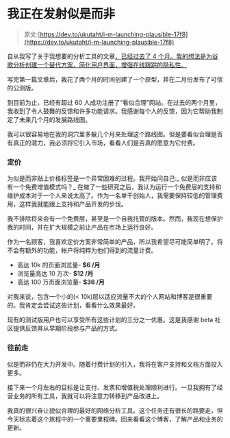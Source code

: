 # 我正在发射似是而非

> 原文:[https://dev.to/ukutaht/i-m-launching-plausible-17f8](https://dev.to/ukutaht/i-m-launching-plausible-17f8)

自从我写了关于我想要的分析工具的文章[，已经过去了 4 个月。我的想法是为谷歌分析创建一个替代方案，简化用户界面，增强在线跟踪的隐私性。](https://dev.to/ukutaht/the-analytics-tool-i-want-1mhf-temp-slug-6505055)

写完第一篇文章后，我花了两个月的时间创建了一个原型，并在二月份发布了可信的公测版。

到目前为止，已经有超过 60 人成功注册了“看似合理”网站。在过去的两个月里，我收到了令人鼓舞的反馈和许多功能请求。我感谢每个人的反馈，因为它帮助我制定了未来几个月的发展路线图。

我可以很容易地在我的洞穴里多躲几个月来处理这个路线图。但是要看似合理是否有真正的潜力，我必须将它引入市场，看看人们是否真的愿意为它付费。

### [](#pricing)定价

为似是而非贴上价格标签是一个异常困难的过程。我开始问自己:_ 似是而非应该有一个免费增值模式吗？_ 在做了一些研究之后，我认为运行一个免费层的支持和维护成本对于一个人来说太高了。作为一名单干创始人，我需要保持较低的管理费用，这样我就能跟上支持和产品开发的步伐。

我不排除将来会有一个免费层，甚至是一个自我托管的版本。然而，我现在想保护我的时间，并在扩大规模之前让产品在市场上运行良好。

作为一名顾客，我喜欢定价方案非常简单的产品，所以我希望尽可能简单明了。将不会有额外的功能，帐户将纯粹为他们得到的流量计费。

*   高达 10k 的页面浏览量- **$6 /月**
*   浏览量高达 10 万次- **$12 /月**
*   高达 100 万页面浏览量- **$36 /月**

对我来说，包含一个小的(< 10k)层以适应流量不大的个人网站和博客是很重要的。我肯定会尝试这些计划，看看什么效果最好。

现有的测试版用户也可以享受所有这些计划的三分之一优惠。这是我感谢 beta 社区提供反馈并从早期阶段参与产品的方式。

### [](#going-forward)往前走

似是而非仍在大力开发中。随着付费计划的引入，我将在客户支持和文档方面投入更多。

接下来一个月左右的目标是让支付、发票和增值税处理顺利进行。一旦我拥有了经营业务的所有工具，我就可以将注意力转移到产品改进上。

我真的很兴奋让貌似合理的最好的网络分析工具。这个任务还有很长的路要走，但今天标志着这个旅程中的一个重要里程碑。回来看看这个博客，了解产品和业务的更新。